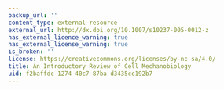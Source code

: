```yaml
---
backup_url: ''
content_type: external-resource
external_url: http://dx.doi.org/10.1007/s10237-005-0012-z
has_external_licence_warning: true
has_external_license_warning: true
is_broken: ''
license: https://creativecommons.org/licenses/by-nc-sa/4.0/
title: An Introductory Review of Cell Mechanobiology
uid: f2baffdc-1274-40c7-87ba-d3435cc192b7
---
```


